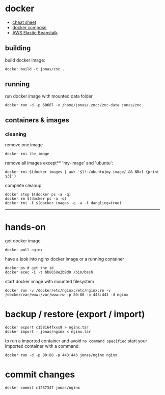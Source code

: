 # docker
* [cheat sheet](https://gist.github.com/wsargent/7049221)
* [docker compose](https://docs.docker.com/compose/)
* [AWS Elastic Beanstalk](https://aws.amazon.com/elasticbeanstalk/)


## building
build docker image:

	docker build -t jonas/znc .
	
## running
run docker image with mounted data folder

```
docker run -d -p 60667 -v /home/jonas/.znc:/znc-data jonas/znc
```

## containers & images

### cleaning
remove one image

```
docker rmi the_image
```

remove all images except** 'my-image' and 'ubuntu':

```
docker rmi $(docker images | awk '$1!~/ubuntu|my-image/ && NR>1 {print $3}')
```
	
complete cleanup

```
docker stop $(docker ps -a -q)
docker rm $(docker ps -a -q)
docker rmi -f $(docker images -q -a -f dangling=true)
```

---

# hands-on
get docker image

```
docker pull nginx
```

have a look into nginx docker image or a running container

```
docker ps # get the id
docker exec -i -t bb8658e2b9d0 /bin/bash
```

start docker image with mounted filesystem

```
docker run -v /docker/etc/nginx:/etc/nginx:ro -v /docker/var/www:/var/www:rw -p 80:80 -p 443:443 -d nginx
```

# backup / restore (export / import)

```
docker export c158164fxxx9 > nginx.tar
docker import - jonas/nginx < nginx.tar
```

to run a imported container and avoid `no command specified` start your imported container with a command:

```
docker run -d -p 80:80 -p 443:443 jonas/nginx nginx
```

# commit changes

```
docker commit c1237347 jonas/nginx
```

